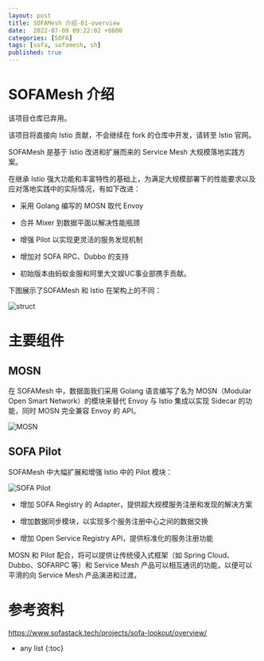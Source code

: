 ```yaml
---
layout: post
title: SOFAMesh 介绍-01-overview
date:  2022-07-09 09:22:02 +0800
categories: [SOFA]
tags: [sofa, sofamesh, sh]
published: true
---
```



# SOFAMesh 介绍

该项目仓库已弃用。

该项目将直接向 Istio 贡献，不会继续在 fork 的仓库中开发，请转至 Istio 官网。

SOFAMesh 是基于 Istio 改进和扩展而来的 Service Mesh 大规模落地实践方案。

在继承 Istio 强大功能和丰富特性的基础上，为满足大规模部署下的性能要求以及应对落地实践中的实际情况，有如下改进：

- 采用 Golang 编写的 MOSN 取代 Envoy

- 合并 Mixer 到数据平面以解决性能瓶颈

- 增强 Pilot 以实现更灵活的服务发现机制

- 增加对 SOFA RPC、Dubbo 的支持

- 初始版本由蚂蚁金服和阿里大文娱UC事业部携手贡献。


下图展示了SOFAMesh 和 Istio 在架构上的不同：

![struct](https://www.sofastack.tech/projects/sofa-mesh/overview/sofa-mesh-arch.png)

# 主要组件

## MOSN

在 SOFAMesh 中，数据面我们采用 Golang 语言编写了名为 MOSN（Modular Open Smart Network）的模块来替代 Envoy 与 Istio 集成以实现 Sidecar 的功能，同时 MOSN 完全兼容 Envoy 的 API。

![MOSN](https://www.sofastack.tech/projects/sofa-mesh/overview/mosn-sofa-mesh-golang-sidecar.png)

## SOFA Pilot

SOFAMesh 中大幅扩展和增强 Istio 中的 Pilot 模块：

![SOFA Pilot](https://www.sofastack.tech/projects/sofa-mesh/overview/sofa-mesh-pilot.png)

- 增加 SOFA Registry 的 Adapter，提供超大规模服务注册和发现的解决方案

- 增加数据同步模块，以实现多个服务注册中心之间的数据交换

- 增加 Open Service Registry API，提供标准化的服务注册功能

MOSN 和 Pilot 配合，将可以提供让传统侵入式框架（如 Spring Cloud、Dubbo、SOFARPC 等）和 Service Mesh 产品可以相互通讯的功能，以便可以平滑的向 Service Mesh 产品演进和过渡。

# 参考资料

https://www.sofastack.tech/projects/sofa-lookout/overview/

* any list
{:toc}